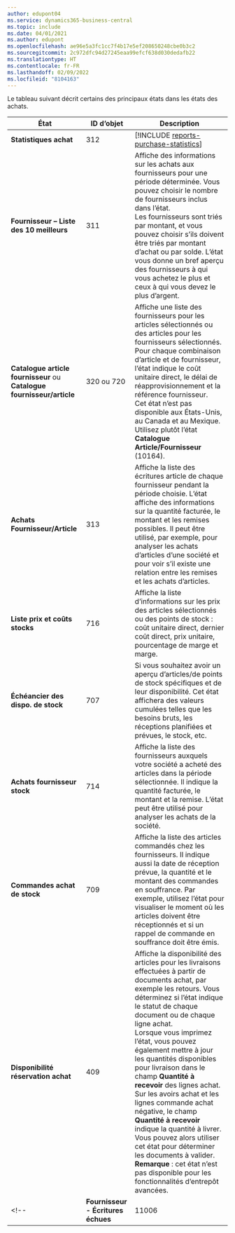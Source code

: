 ```yaml
---
author: edupont04
ms.service: dynamics365-business-central
ms.topic: include
ms.date: 04/01/2021
ms.author: edupont
ms.openlocfilehash: ae96e5a3fc1cc7f4b17e5ef208650248cbe0b3c2
ms.sourcegitcommit: 2c972dfc94d27245eaa99efcf638d030dedafb22
ms.translationtype: HT
ms.contentlocale: fr-FR
ms.lasthandoff: 02/09/2022
ms.locfileid: "8104163"
---
```

Le tableau suivant décrit certains des principaux états dans les états des achats.

|État |ID d’objet|Description  |
|---------|---------|---------|
|**Statistiques achat**|312|[!INCLUDE [reports-purchase-statistics](reports-purchase-statistics.md)]|
|**Fournisseur – Liste des 10 meilleurs**|311|Affiche des informations sur les achats aux fournisseurs pour une période déterminée. Vous pouvez choisir le nombre de fournisseurs inclus dans l’état.<br>Les fournisseurs sont triés par montant, et vous pouvez choisir s’ils doivent être triés par montant d’achat ou par solde. L’état vous donne un bref aperçu des fournisseurs à qui vous achetez le plus et ceux à qui vous devez le plus d’argent.|
|**Catalogue article fournisseur** ou **Catalogue fournisseur/article**|320 ou 720|Affiche une liste des fournisseurs pour les articles sélectionnés ou des articles pour les fournisseurs sélectionnés. Pour chaque combinaison d’article et de fournisseur, l’état indique le coût unitaire direct, le délai de réapprovisionnement et la référence fournisseur.<br>Cet état n’est pas disponible aux États-Unis, au Canada et au Mexique. Utilisez plutôt l’état **Catalogue Article/Fournisseur** (10164).|
|**Achats Fournisseur/Article**|313|Affiche la liste des écritures article de chaque fournisseur pendant la période choisie. L’état affiche des informations sur la quantité facturée, le montant et les remises possibles. Il peut être utilisé, par exemple, pour analyser les achats d’articles d’une société et pour voir s’il existe une relation entre les remises et les achats d’articles.|
|**Liste prix et coûts stocks**|716|Affiche la liste d’informations sur les prix des articles sélectionnés ou des points de stock : coût unitaire direct, dernier coût direct, prix unitaire, pourcentage de marge et marge.|
|**Échéancier des dispo. de stock**|707|Si vous souhaitez avoir un aperçu d’articles/de points de stock spécifiques et de leur disponibilité. Cet état affichera des valeurs cumulées telles que les besoins bruts, les réceptions planifiées et prévues, le stock, etc. |
|**Achats fournisseur stock**|714|Affiche la liste des fournisseurs auxquels votre société a acheté des articles dans la période sélectionnée. Il indique la quantité facturée, le montant et la remise. L’état peut être utilisé pour analyser les achats de la société.|
|**Commandes achat de stock**|709|Affiche la liste des articles commandés chez les fournisseurs. Il indique aussi la date de réception prévue, la quantité et le montant des commandes en souffrance. Par exemple, utilisez l’état pour visualiser le moment où les articles doivent être réceptionnés et si un rappel de commande en souffrance doit être émis.|
|**Disponibilité réservation achat**|409|Affiche la disponibilité des articles pour les livraisons effectuées à partir de documents achat, par exemple les retours. Vous déterminez si l’état indique le statut de chaque document ou de chaque ligne achat. <br>Lorsque vous imprimez l’état, vous pouvez également mettre à jour les quantités disponibles pour livraison dans le champ **Quantité à recevoir** des lignes achat. Sur les avoirs achat et les lignes commande achat négative, le champ **Quantité à recevoir** indique la quantité à livrer. Vous pouvez alors utiliser cet état pour déterminer les documents à valider. **Remarque** : cet état n’est pas disponible pour les fonctionnalités d’entrepôt avancées.|
<!--|**Fournisseur - Écritures échues**|11006| Spécifique à DACH : état qui pourrait être utilisé par le chef d’équipe de votre département d’achat ainsi que par la comptabilité. Vous aurez ici un aperçu des factures fournisseurs impayées, y compris les dates d’échéance, les devises et les montants. La base est constituée des écritures comptables fournisseur ouvertes.| -->

